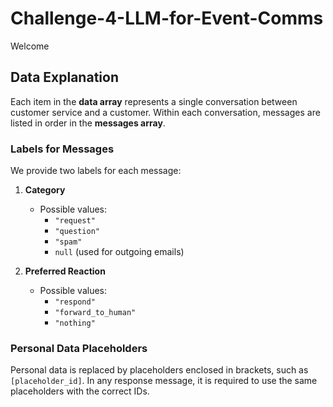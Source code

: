 # Challenge-4-LLM-for-Event-Comms

Welcome 

## Data Explanation

Each item in the **data array** represents a single conversation between customer service and a customer. Within each conversation, messages are listed in order in the **messages array**.

### Labels for Messages

We provide two labels for each message:

1. **Category**
   - Possible values:
     - `"request"`
     - `"question"`
     - `"spam"`
     - `null` (used for outgoing emails)

2. **Preferred Reaction**
   - Possible values:
     - `"respond"`
     - `"forward_to_human"`
     - `"nothing"`

### Personal Data Placeholders

Personal data is replaced by placeholders enclosed in brackets, such as `[placeholder_id]`. In any response message, it is required to use the same placeholders with the correct IDs.